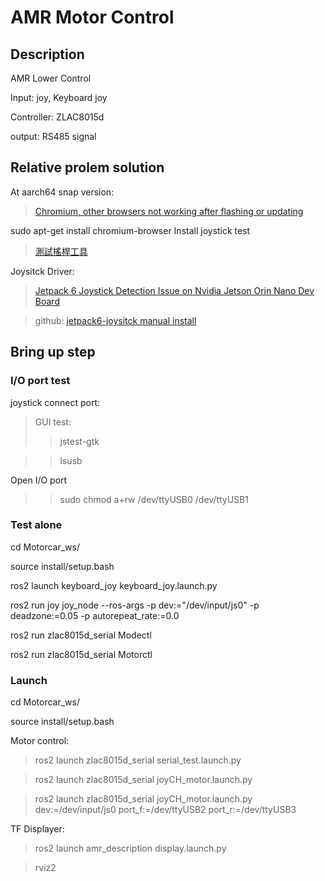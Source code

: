 # AMR Motor Control

## Description
AMR Lower Control 

Input: joy, Keyboard joy

Controller: ZLAC8015d

output: RS485 signal

## Relative prolem solution
At aarch64 snap version:
>[Chromium, other browsers not working after flashing or updating](https://forums.developer.nvidia.com/t/chromium-other-browsers-not-working-after-flashing-or-updating-heres-why-and-quick-fix/338891)

sudo apt-get install chromium-browser
Install joystick test
>[測試搖桿工具](https://shengyu7697.github.io/ubuntu-joystick-tool/)

Joysitck Driver:
>[Jetpack 6 Joystick Detection Issue on Nvidia Jetson Orin Nano Dev Board](https://nvidia-jetson.piveral.com/jetson-orin-nano/jetpack-6-joystick-detection-issue-on-nvidia-jetson-orin-nano-dev-board/)



>github:
  [jetpack6-joysitck manual install](https://github.com/woawo1213/jetpack6-joy)

## Bring up step

### I/O port test
joystick connect port:
>GUI test:
>>jstest-gtk

>>lsusb

Open I/O port
>> sudo chmod a+rw /dev/ttyUSB0 /dev/ttyUSB1
    
### Test alone
cd Motorcar_ws/

source install/setup.bash

ros2 launch keyboard_joy keyboard_joy.launch.py

ros2 run joy joy_node --ros-args -p dev:="/dev/input/js0" -p deadzone:=0.05 -p autorepeat_rate:=0.0


ros2 run zlac8015d_serial Modectl

ros2 run zlac8015d_serial Motorctl

### Launch
cd Motorcar_ws/

source install/setup.bash

Motor control:

>ros2 launch zlac8015d_serial serial_test.launch.py


>ros2 launch zlac8015d_serial joyCH_motor.launch.py

>ros2 launch zlac8015d_serial joyCH_motor.launch.py dev:=/dev/input/js0 port_f:=/dev/ttyUSB2 port_r:=/dev/ttyUSB3

TF Displayer:

>ros2 launch amr_description display.launch.py

>rviz2
